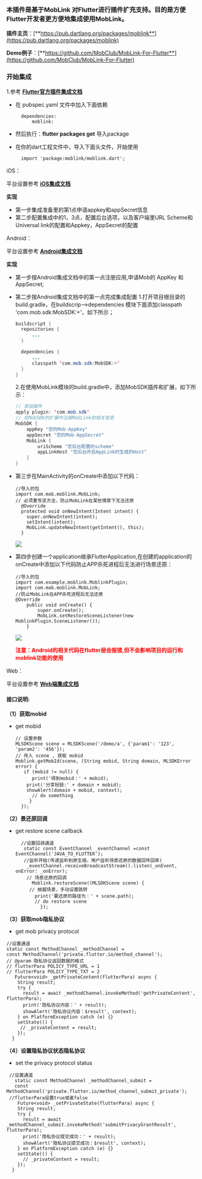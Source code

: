 ### 本插件是基于MobLink 对Flutter进行插件扩充支持。目的是方便Flutter开发者更方便地集成使用MobLink。


**插件主页**：[**https://pub.dartlang.org/packages/moblink**](https://pub.dartlang.org/packages/moblink)

**Demo例子**：[**https://github.com/MobClub/MobLink-For-Flutter**](https://github.com/MobClub/MobLink-For-Flutter)

### 开始集成
1.参考 **[Flutter官方插件集成文档](https://pub.dev/packages/moblink)**

- 在 pubspec.yaml 文件中加入下面依赖

		dependencies:
	  		moblink:

- 然后执行：**flutter packages get** 导入package

- 在你的dart工程文件中，导入下面头文件，开始使用

		import 'package:moblink/moblink.dart';

iOS：

平台设置参考  [**iOS集成文档**](http://www.mob.com/wiki/detailed?wiki=Moblink_ios_major_first&id=34)

**实现**
- 第一步集成准备里的第1点申请appkey和appSecret信息
- 第二步配置集成中的1，3点，配置后台选项，以及客户端里URL Scheme和Universal link的配置和Appkey，AppSecret的配置

Android：

平台设置参考 [**Android集成文档**](https://www.mob.com/wiki/detailed?wiki=MobLink_for_Android_Jicheng_pro&id=34)

**实现**
- 第一步按Android集成文档中的第一点注册应用,申请Mob的 AppKey 和 AppSecret;
- 第二步按Android集成文档中的第一点完成集成配置
  1.打开项目根目录的build.gradle，在buildscrip–>dependencies 模块下面添加classpath 'com.mob.sdk:MobSDK:+'，如下所示；
  ```java
  buildscript {
  	repositories {
      	...
  	}

  	dependencies {
      	...
      	classpath 'com.mob.sdk:MobSDK:+'
  	}
  }
  ```
  2.在使用MobLink模块的build.gradle中，添加MobSDK插件和扩展，如下所示：

  ```java
  // 添加插件
  apply plugin: 'com.mob.sdk'
  // 在MobSDK的扩展中注册MobLink的相关信息
  MobSDK {
      appKey "您的Mob-AppKey"
      appSecret "您的Mob-AppSecret"
      MobLink {
          uriScheme "您后台配置的scheme"
          appLinkHost "您后台开启AppLink时生成的Host"
      }
  }
  ```
- 第三步在MainActivity的onCreate中添加以下代码：
  ```
  //导入的包
  import com.mob.moblink.MobLink;
  // 必须重写该方法，防止MobLink在某些情景下无法还原
    @Override
    protected void onNewIntent(Intent intent) {
      super.onNewIntent(intent);
      setIntent(intent);
      MobLink.updateNewIntent(getIntent(), this);
    }
  ```
  ![](http://download.sdk.mob.com/2020/06/03/17/1591176270323/1222_466_60.22.png)

- 第四步创建一个application继承FlutterApplication,在创建的application的onCreate中添加以下代码防止APP杀死进程后无法进行场景还原：

  ```
  //导入的包
  import com.example.moblink.MoblinkPlugin;
  import com.mob.moblink.MobLink;
  //防止MobLink在APP杀死进程后无法还原
  @Override
      public void onCreate() {
          super.onCreate();
          MobLink.setRestoreSceneListener(new MoblinkPlugin.SceneListener());
      }
  ```

  ![](http://download.sdk.mob.com/2020/06/03/17/1591176301154/1412_290_39.11.png)

  **<font color='red'>注意：Android的相关代码在flutter层会报错,但不会影响项目的运行和moblink功能的使用</font>**

 Web：

平台设置参考 [**Web端集成文档**](http://www.mob.com/wiki/detailed?wiki=MobLink_for_Web&id=34)

#### 接口说明:

**（1）获取mobid**

- get mobid

  ```
  // 设置参数
  MLSDKScene scene = MLSDKScene('/demo/a', {'param1': '123', 'param2': '456'});
  // 传入 scene , 获取 mobid
  Moblink.getMobId(scene, (String mobid, String domain, MLSDKError error) {
     if (mobid != null) {
        print('得到mobid：' + mobid);
  	  print('分享短链:' + domain + mobid);
  	  showAlert(domain + mobid, context);
  	    // do something
  	   }
  	});
  ```


**（2）景还原回调**

- get restore scene callback

	    //设置回调通道
	     static const EventChannel _eventChannel =const EventChannel('JAVA_TO_FLUTTER');
	     //监听开始(传递监听到原生端，用户监听场景还原的数据回传回来)
	      _eventChannel.receiveBroadcastStream().listen(_onEvent, onError: _onError);
	      // 场景还原的回调
	        Moblink.restoreScene((MLSDKScene scene) {
	       // 根据场景，手动设置跳转
	         print('要还原的路径为：' + scene.path);
	         // do restore scene
	           });

**（3）获取mob隐私协议**
- get mob privacy protocol
```
//设置通道
static const MethodChannel _methodChannel =
const MethodChannel('private.flutter.io/method_channel');
// @param 隐私协议返回数据的格式
// flutterPara POLICY_TYPE_URL = 1
// flutterPara POLICY_TYPE_TXT = 2
   Future<void> _getPrivateContent(flutterPara) async {
    String result;
    try {
      result = await _methodChannel.invokeMethod('getPrivateContent', flutterPara);
      print('隐私协议内容：' + result);
      showAlert('隐私协议内容：$result', context);
    } on PlatformException catch (e) {}
    setState(() {
     // _privateContent = result;
    });
  }
```

  **（4）设置隐私协议状态隐私协议**

  - set the privacy protocol status

```
 //设置通道
   static const MethodChannel _methodChannel_submit =
   const MethodChannel('private.flutter.io/method_channel_submit_private');
 //flutterPara设置true或者false
    Future<void> _setPrivateState(flutterPara) async {
    String result;
    try {
      result = await _methodChannel_submit.invokeMethod('submitPrivacyGrantResult', flutterPara);
      print('隐私协议提交成功：' + result);
      showAlert('隐私协议提交成功：$result', context);
    } on PlatformException catch (e) {}
    setState(() {
      // _privateContent = result;
    });
  }
```

